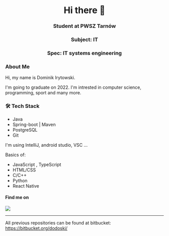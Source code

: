 <h1 align="center">Hi there 👋</h1>

<h3 align="center">Student at PWSZ Tarnów</h3>
<h3 align="center">Subject: IT</h3>
<h3 align="center">Spec: IT systems engineering</h3>

<h3> About Me </h3>
Hi, my name is Dominik Irytowski.

I'm going to graduate on 2022. I'm intrested in computer science, programming, sport and many more.


<h3>🛠 Tech Stack</h3>

- Java
- Spring-boot | Maven
- PostgreSQL
- Git

I'm using IntelliJ, android studio, VSC ...

Basics of:
- JavaScript , TypeScript
- HTML/CSS
- C/C++
- Python
- React Native

<h4>Find me on</h4>
<a href="https://www.linkedin.com/in/dominik-irytowski-04a58b212/"><img src="https://img.shields.io/badge/LinkedIn-0077B5?style=for-the-badge&logo=linkedin&logoColor=white" /></a>


***
All previous repositories can be found at bitbucket: 
https://bitbucket.org/dodoski/
